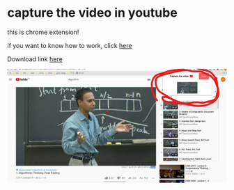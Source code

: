 
# capture the video in youtube

this is chrome extension!

if you want to know how to work,
click [here](https://www.youtube.com/watch?v=Q8YnZipen_c)

Download link [here](https://chrome.google.com/webstore/detail/youtube-capture/dhnikjofbddmfnkonpedeajjkhoecdfp?hl=ko)

![god](/god.jpg)
